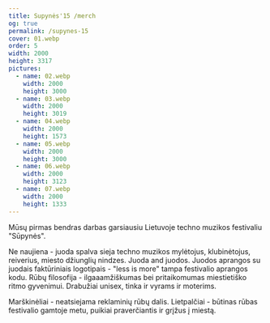 ```yaml
---
title: Supynės'15 /merch
og: true
permalink: /supynes-15
cover: 01.webp
order: 5
width: 2000
height: 3317
pictures:
  - name: 02.webp
    width: 2000
    height: 3000
  - name: 03.webp
    width: 2000
    height: 3019
  - name: 04.webp
    width: 2000
    height: 1573
  - name: 05.webp
    width: 2000
    height: 3000
  - name: 06.webp
    width: 2000
    height: 3123
  - name: 07.webp
    width: 2000
    height: 1333
---
```


Mūsų pirmas bendras darbas garsiausiu Lietuvoje techno muzikos festivaliu "Sūpynės".

Ne naujiena - juoda spalva sieja techno muzikos mylėtojus, klubinėtojus, reiverius, miesto džiunglių nindzes. Juoda and juodos. Juodos aprangos su juodais faktūriniais logotipais - "less is more" tampa festivalio aprangos kodu. Rūbų filosofija - ilgaaamžiškumas bei pritaikomumas miestietiško ritmo gyvenimui. Drabužiai unisex, tinka ir vyrams ir moterims.

Marškinėliai - neatsiejama reklaminių rūbų dalis. Lietpalčiai - būtinas rūbas festivalio gamtoje metu, puikiai praverčiantis ir grįžus į miestą.
